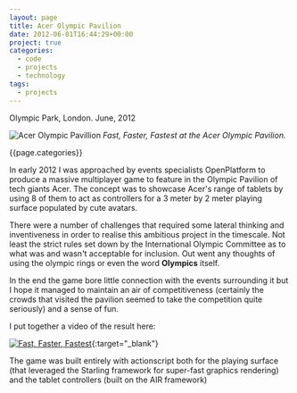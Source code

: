 ```yaml
---
layout: page
title: Acer Olympic Pavilion
date: 2012-06-01T16:44:29+00:00
project: true
categories:
  - code 
  - projects 
  - technology 
tags:
  - projects
---
```


Olympic Park, London. June, 2012

![Acer Olympic Pavillion](https://zerozero.github.io/images/heroes/acer-main.jpg)
*Fast, Faster, Fastest at the Acer Olympic Pavilion.*

{{page.categories}}

In early 2012 I was approached by events specialists OpenPlatform to produce a massive multiplayer game to feature in the Olympic Pavilion of tech giants Acer. The concept was to showcase Acer's range of tablets by using 8 of them to act as controllers for a 3 meter by 2 meter playing surface populated by cute avatars.

There were a number of challenges that required some lateral thinking and inventiveness in order to realise this ambitious project in the timescale. Not least the strict rules set down by the International Olympic Committee as to what was and wasn't acceptable for inclusion. Out went any thoughts of using the olympic rings or even the word **Olympics** itself.

In the end the game bore little connection with the events surrounding it but I hope it managed to maintain an air of competitiveness (certainly the crowds that visited the pavilion seemed to take the competition quite seriously) and a sense of fun.

I put together a video of the result here:

[![Fast, Faster, Fastest](https://zerozero.github.io/images/heroes/acer-poster-frame.jpg)](https://vimeo.com/72145266 "Fast, Faster, Fastest - Click to Watch!"){:target="_blank"}


The game was built entirely with actionscript both for the playing surface (that leveraged the Starling framework for super-fast graphics rendering) and the tablet controllers (built on the AIR framework)

